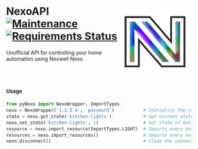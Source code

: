 <img align="right" width="200" src="./res/icon.png"></img>
NexoAPI 
[![Maintenance](https://img.shields.io/badge/Maintained%3F-yes-green.svg)](https://GitHub.com/Naereen/StrapDown.js/graphs/commit-activity)
[![Requirements Status](https://requires.io/github/Tymec/NexoAPI/requirements.svg?branch=master)](https://requires.io/github/Tymec/NexoAPI/requirements/?branch=master)
===
Unofficial API for controlling your home automation using Nexwell Nexo
<br>
<br>
<br>
<br>
#### Usage
```py
from pyNexo import NexoWrapper, ImportTypes
nexo = NexoWrapper('1.2.3.4', 'password')           # Initialize the connection
state = nexo.get_state('kitchen-lights')            # Get current state of entity 'kitchen-lights'
nexo.set_state('kitchen-lights', 1)                 # Set state of entity 'kitchen-lights' to 'on'
resource = nexo.import_resource(ImportTypes.LIGHT)  # Imports every entity of type 'light' on the Nexo system
resources = nexo.import_resources()                 # Imports every entity from the Nexo system
nexo.disconnect()                                   # Close the connection         
    
```